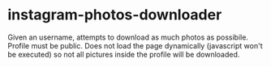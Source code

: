# instagram-photos-downloader
Given an username, attempts to download as much photos as possibile. Profile must be public. Does not load the page dynamically (javascript won't be executed) so not all pictures inside the profile will be downloaded.
